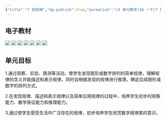 ```yaml
---
{"title":"7 找规律","dg-publish":true,"permalink":"/4 单元教学/1B 一下/7 找规律/","dgPassFrontmatter":true,"noteIcon":""}
---
```



## 电子教材

<p class="grid-4">
	<img loading="lazy" decoding="async" src="https://book.pep.com.cn/1221001102121/files/mobile/89.jpg">
	<img loading="lazy" decoding="async" src="https://book.pep.com.cn/1221001102121/files/mobile/90.jpg">
	<img loading="lazy" decoding="async" src="https://book.pep.com.cn/1221001102121/files/mobile/91.jpg">
	<img loading="lazy" decoding="async" src="https://book.pep.com.cn/1221001102121/files/mobile/92.jpg">
	<img loading="lazy" decoding="async" src="https://book.pep.com.cn/1221001102121/files/mobile/93.jpg">
	<img loading="lazy" decoding="async" src="https://book.pep.com.cn/1221001102121/files/mobile/94.jpg">
	<img loading="lazy" decoding="async" src="https://book.pep.com.cn/1221001102121/files/mobile/95.jpg">
</p>

## 单元目标

1.通过观察、实验、猜测等活动，使学生发现图形或数字排列的简单规律，理解规律的含义并能描述和表示规律，同时会根据发现的规律进行推理，确定后续图形或数字的排列方式。

2.在发现规律、描述和表示规律以及简单应用规律的过程中，培养学生初步的观察能力、数学表征能力和推理能力。

3.通过使学生感受生活中广泛存在的规律，初步培养学生欣赏数学规律美的意识。
